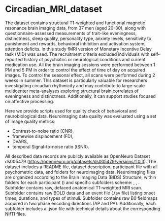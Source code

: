 # Circadian_MRI_dataset
The dataset contains structural T1-weighted and functional magnetic resonance brain imaging data, from 37 men (aged 20-30), along with questionnaire-assessed measurements of trait-like eveningness, distinctness, sleep quality, personality type, anxiety levels, sensitivity to punishment and rewards, behavioral inhibition and activation system, attention deficits. In this study fMRI version of Monetary Incentive Delay task (MID) was used. The recruitment criteria excluded individuals with self-reported history of psychiatric or neurological conditions and current medication use. All the brain imaging sessions were performed between 1 PM and 5 PM in order to control the effect of time of day on acquired images. To control the seasonal effect, all scans were performed during 2 weeks in summer. This dataset is particularly valuable for researchers investigating circadian rhythmicity and may contribute to large-scale multicenter meta-analyses exploring structural brain correlates of eveningness and distinctness. Additionally, it can support studies focused on affective processing.

Here we provide scripts used for quality check of behavioral and neurobiological data.
Neuroimaging data quality was evaluated using a set of image quality metrics: 
- Contrast-to-noise ratio (CNR),
- framewise displacement (FD),
- DVARS,
- temporal Signal-to-noise ratio (tSNR).


All described data records are publicly available as OpenNeuro Dataset ds005479 (https://openneuro.org/datasets/ds005479/versions/1.0.3). The dataset includes a README file, dataset description, participant file with all psychometric data, and folders for neuroimaging data. Neuroimaging files are organized according to the Brain Imaging Data (BIDS) Structure, within folders for each participant (<sub-XX>) and specific subfolders scheme: <anat>, <func>, <fmap>. Subfolder <anat> contains raw, defaced anatomical T1-weighted MRI scan. Subfolder <func> contains raw BOLD data and an event file (.tsv file) listing onset times, durations, and types of stimuli. Subfolder <fmap> contains raw B0 fieldmaps acquired in two phase encoding directions (AP and PA). Additionally, each subfolder includes a .json file with technical details about the corresponding NIfTI files.
